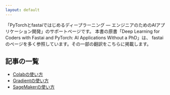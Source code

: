 ```yaml
---
layout: default
---
```


「PyTorchとfastaiではじめるディープラーニング ― エンジニアのためのAIアプリケーション開発」のサポートページです。
本書の原書「Deep Learning for Coders with Fastai and PyTorch: AI Applications Without a PhD」は、
fastaiのページを多く参照しています。その一部の翻訳をこちらに掲載します。


## 記事の一覧

- [Colabの使い方](start_colab/)
- [Gradientの使い方](start_gradient/)
- [SageMakerの使い方](start_sagemaker/)

